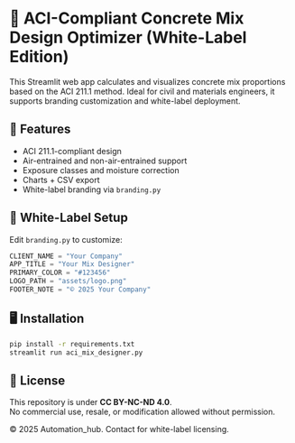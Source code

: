 # 🧱 ACI-Compliant Concrete Mix Design Optimizer (White-Label Edition)

This Streamlit web app calculates and visualizes concrete mix proportions based on the ACI 211.1 method. Ideal for civil and materials engineers, it supports branding customization and white-label deployment.

## 🎯 Features
- ACI 211.1-compliant design
- Air-entrained and non-air-entrained support
- Exposure classes and moisture correction
- Charts + CSV export
- White-label branding via `branding.py`

## 🚀 White-Label Setup

Edit `branding.py` to customize:

```python
CLIENT_NAME = "Your Company"
APP_TITLE = "Your Mix Designer"
PRIMARY_COLOR = "#123456"
LOGO_PATH = "assets/logo.png"
FOOTER_NOTE = "© 2025 Your Company"
```

## 🖥️ Installation

```bash
pip install -r requirements.txt
streamlit run aci_mix_designer.py
```

## 📜 License

This repository is under **CC BY-NC-ND 4.0**.  
No commercial use, resale, or modification allowed without permission.

© 2025 Automation_hub. Contact for white-label licensing.
